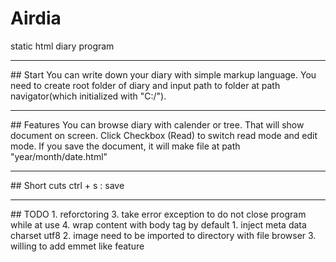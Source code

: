 # Airdia
static html diary program
<hr>
## Start
You can write down your diary with simple markup language. You need to create root folder of diary and input path to folder at 
path navigator(which initialized with "C:/"). 
<hr>
## Features
You can browse diary with calender or tree. That will show document on screen. Click Checkbox
(Read) to switch read mode and edit mode. If you save the document, it will make file at path "year/month/date.html"
<hr>
## Short cuts
ctrl + s : save
<hr>
## TODO
1. reforctoring
3. take error exception to do not close program while at use
4. wrap content with body tag by default
1. inject meta data charset utf8
2. image need to be imported to directory with file browser
3. willing to add emmet like feature
